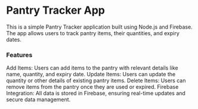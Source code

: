 # Pantry Tracker App

This is a simple Pantry Tracker application built using Node.js and Firebase. The app allows users to track pantry items, their quantities, and expiry dates.

### Features

Add Items: Users can add items to the pantry with relevant details like name, quantity, and expiry date.
Update Items: Users can update the quantity or other details of existing pantry items.
Delete Items: Users can remove items from the pantry once they are used or expired.
Firebase Integration: All data is stored in Firebase, ensuring real-time updates and secure data management.
